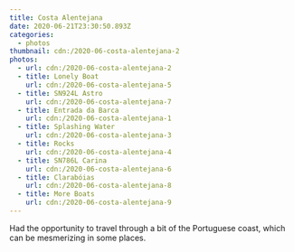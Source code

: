 ```yaml
---
title: Costa Alentejana
date: 2020-06-21T23:30:50.893Z
categories:
  - photos
thumbnail: cdn:/2020-06-costa-alentejana-2
photos:
  - url: cdn:/2020-06-costa-alentejana-2
  - title: Lonely Boat
    url: cdn:/2020-06-costa-alentejana-5
  - title: SN924L Astro
    url: cdn:/2020-06-costa-alentejana-7
  - title: Entrada da Barca
    url: cdn:/2020-06-costa-alentejana-1
  - title: Splashing Water
    url: cdn:/2020-06-costa-alentejana-3
  - title: Rocks
    url: cdn:/2020-06-costa-alentejana-4
  - title: SN786L Carina
    url: cdn:/2020-06-costa-alentejana-6
  - title: Clarabóias
    url: cdn:/2020-06-costa-alentejana-8
  - title: More Boats
    url: cdn:/2020-06-costa-alentejana-9
---
```


<style>
.fg-2020-06-21-costa-alentejana {
  grid-template-columns: repeat(10, 1fr);
  grid-template-areas:
    "z z z z z z z z z z"
    "a a a a a a a b b b"
    "c c c c c d d d d d"
    "e e e e e f f f f f"
    "g g g h h h h h h h";
}

.fg-2020-06-21-costa-alentejana > *:nth-child(1) { grid-area: z; }
.fg-2020-06-21-costa-alentejana > *:nth-child(2) { grid-area: a; }
.fg-2020-06-21-costa-alentejana > *:nth-child(3) { grid-area: b; }
.fg-2020-06-21-costa-alentejana > *:nth-child(4) { grid-area: c; }
.fg-2020-06-21-costa-alentejana > *:nth-child(5) { grid-area: d; }
.fg-2020-06-21-costa-alentejana > *:nth-child(6) { grid-area: e; }
.fg-2020-06-21-costa-alentejana > *:nth-child(7) { grid-area: f; }
.fg-2020-06-21-costa-alentejana > *:nth-child(8) { grid-area: g; }
.fg-2020-06-21-costa-alentejana > *:nth-child(9) { grid-area: h; }

</style>

Had the opportunity to travel through a bit of the Portuguese coast, which can be mesmerizing in some places.
